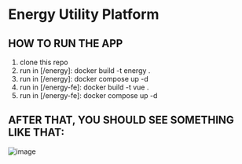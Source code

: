 # Energy Utility Platform

## HOW TO RUN THE APP

1.  clone this repo
2. run in [/energy]: docker build -t energy .
2. run in [/energy]: docker compose up -d
3. run in [/energy-fe]: docker build -t vue .
4. run in [/energy-fe]: docker compose up -d

## AFTER THAT, YOU SHOULD SEE SOMETHING LIKE THAT:

![image](https://user-images.githubusercontent.com/75847987/200926984-dcfd2f22-7530-45f6-a69b-b32f27068814.png)
